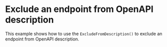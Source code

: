 # Exclude an endpoint from OpenAPI description

This example shows how to use the `ExcludeFromDescription()` to exclude an endpoint from OpenAPI description.
